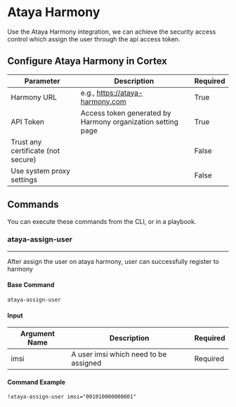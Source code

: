 # Ataya Harmony
Use the Ataya Harmony integration, we can achieve the security access control which assign the user through the api access token.
## Configure Ataya Harmony in Cortex


| **Parameter** | **Description** | **Required** |
| --- | --- | --- |
| Harmony URL | e.g., https://ataya-harmony.com | True |
| API Token | Access token generated by Harmony organization setting page | True |
| Trust any certificate (not secure) |  | False |
| Use system proxy settings |  | False |



## Commands
You can execute these commands from the CLI, or in a playbook.

### ataya-assign-user
***
After assign the user on ataya harmony, user can successfully register to harmony

#### Base Command

`ataya-assign-user`
#### Input

| **Argument Name** | **Description** | **Required** |
| --- | --- | --- |
| imsi | A user imsi which need to be assigned | Required | 

#### Command Example
```!ataya-assign-user imsi="001010000000001"```